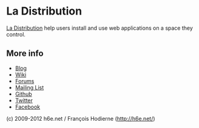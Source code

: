 # La Distribution

[La Distribution][home] help users install and use web applications on a space they control.

  [home]: http://ladistribution.net/

## More info

 * [Blog](http://ladistribution.net/blog/)
 * [Wiki](http://ladistribution.net/en/wiki/)
 * [Forums](http://ladistribution.net/en/forums/)
 * [Mailing List](https://groups.google.com/group/ladistribution)
 * [Github](https://github.com/ladistribution)
 * [Twitter](http://twitter.com/ladistribution)
 * [Facebook](http://www.facebook.com/ladistribution)

(c) 2009-2012 h6e.net / François Hodierne (http://h6e.net/)

